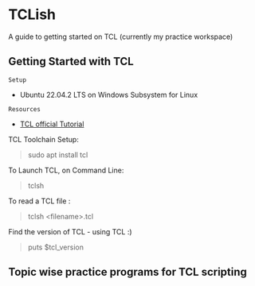 # TCLish
A guide to getting started on TCL (currently my practice workspace)

## Getting Started with TCL
```Setup``` 
* Ubuntu 22.04.2 LTS on Windows Subsystem for Linux

```Resources```  
* [TCL official Tutorial](https://www.tcl.tk/man/tcl8.5/tutorial/tcltutorial.html)

TCL Toolchain Setup:
> sudo apt install tcl

To Launch TCL, on Command Line:
> tclsh

To read a TCL file :
> tclsh \<filename\>.tcl

Find the version of TCL - using TCL :)
> puts $tcl_version

## Topic wise practice programs for TCL scripting

####
